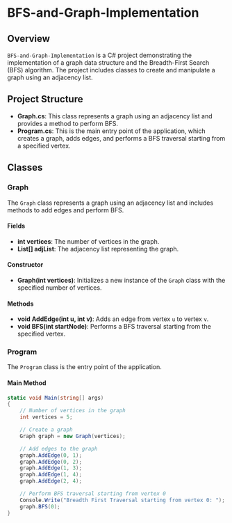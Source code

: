 # BFS-and-Graph-Implementation

## Overview

`BFS-and-Graph-Implementation` is a C# project demonstrating the implementation of a graph data structure and the Breadth-First Search (BFS) algorithm. The project includes classes to create and manipulate a graph using an adjacency list.

## Project Structure

- **Graph.cs**: This class represents a graph using an adjacency list and provides a method to perform BFS.
- **Program.cs**: This is the main entry point of the application, which creates a graph, adds edges, and performs a BFS traversal starting from a specified vertex.

## Classes

### Graph

The `Graph` class represents a graph using an adjacency list and includes methods to add edges and perform BFS.

#### Fields

- **int vertices**: The number of vertices in the graph.
- **List<int>[] adjList**: The adjacency list representing the graph.

#### Constructor

- **Graph(int vertices)**: Initializes a new instance of the `Graph` class with the specified number of vertices.

#### Methods

- **void AddEdge(int u, int v)**: Adds an edge from vertex `u` to vertex `v`.
- **void BFS(int startNode)**: Performs a BFS traversal starting from the specified vertex.

### Program

The `Program` class is the entry point of the application.

#### Main Method

```csharp
static void Main(string[] args)
{
    // Number of vertices in the graph
    int vertices = 5;

    // Create a graph
    Graph graph = new Graph(vertices);

    // Add edges to the graph
    graph.AddEdge(0, 1);
    graph.AddEdge(0, 2);
    graph.AddEdge(1, 3);
    graph.AddEdge(1, 4);
    graph.AddEdge(2, 4);

    // Perform BFS traversal starting from vertex 0
    Console.Write("Breadth First Traversal starting from vertex 0: ");
    graph.BFS(0);
}
